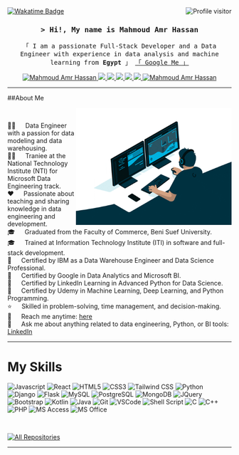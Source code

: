 <a href="https://komarev.com/ghpvc/?username=mahmoudamrhassan">
  <img align="right" src="https://komarev.com/ghpvc/?username=mahmoudamrhassan&label=Visitors&color=0e75b6&style=flat" alt="Profile visitor" />
</a>

<a href="https://wakatime.com/@mahmoudamrhassan">
  <img src="https://wakatime.com/badge/user/018d08ff-0509-4075-bda1-90d97382c7f8.svg" alt="Wakatime Badge" />
</a>

<!-- Intro  -->
<h3 align="center">
        <samp>&gt; Hi!, My name is
                <b>Mahmoud Amr Hassan</b>
        </samp>
</h3>
<p align="center"> 
  <samp>
    「 I am a passionate Full-Stack Developer and a Data Engineer with experience in data analysis and machine learning from <b>Egypt</b> 」
    <a href="https://www.google.com/search?q=Mahmoud+Amr+Hassan">「 Google Me 」</a> <br/>
  </samp>
</p>
<p align="center">
  
 <a href="https://linkedin.com/in/mahmoudamrhassan" target="_blank">
  <img src="https://img.shields.io/badge/LinkedIn-0077B5?style=for-the-badge&logo=linkedin&logoColor=white" alt="Mahmoud Amr Hassan"/>
 </a>
  
 <a href="https://www.credly.com/users/mahmoudamrhassan/badges" target="_blank">
  <img src="https://img.shields.io/badge/Credly-FF6B00?style=for-the-badge&logo=credly&logoColor=white" />
 </a>
  
 <a href="https://www.coursera.org/user/mahmoudamrhassan" target="_blank">
  <img src="https://img.shields.io/badge/Coursera-0056D2?style=for-the-badge&logo=Coursera&logoColor=white" />
 </a>
 
 <a href="https://confirm.udacity.com/YOUR_CERTIFICATE_ID" target="_blank">
  <img src="https://img.shields.io/badge/Udacity-grey?style=for-the-badge&logo=udacity&logoColor=white" />
 </a>
 
 <a href="https://www.sololearn.com/profile/YOUR_PROFILE_ID" target="_blank">
  <img src="https://img.shields.io/badge/Sololearn-3a464b?style=for-the-badge&logo=sololearn&logoColor=white" />
 </a>
  
 <a href="https://twitter.com/YOUR_TWITTER_HANDLE" target="_blank">
  <img src="https://img.shields.io/badge/twitter-000000?style=for-the-badge&logo=x&logoColor=white" />
 </a>
 
 <a href="https://t.me/YOUR_TELEGRAM_USERNAME" target="_blank">
  <img src="https://img.shields.io/badge/Telegram-2CA5E0?style=for-the-badge&logo=telegram&logoColor=white" alt="Mahmoud Amr Hassan"  />
 </a> 
 
</p>


<hr/>
##About Me
<p>
  <!-- Replace the source with your own GIF if desired -->
  <img align="right" width="350" src="/giphy.gif" alt="Coding gif" />
  <br/>

  👨‍💻 &emsp; Data Engineer with a passion for data modeling and data warehousing. <br/>
  👨‍🏫 &emsp; Traniee at the National Technology Institute (NTI) for Microsoft Data Engineering track. <br/>
  ❤️ &emsp; Passionate about teaching and sharing knowledge in data engineering and development. <br/>
  🎓 &emsp; Graduated from the Faculty of Commerce, Beni Suef University. <br/>
  🎓 &emsp; Trained at Information Technology Institute (ITI) in software and full-stack development. <br/>
  🪪 &emsp; Certified by IBM as a Data Warehouse Engineer and Data Science Professional. <br/>
  🪪 &emsp; Certified by Google in Data Analytics and Microsoft BI. <br/>
  🪪 &emsp; Certified by LinkedIn Learning in Advanced Python for Data Science. <br/>
  🪪 &emsp; Certified by Udemy in Machine Learning, Deep Learning, and Python Programming. <br/>
  ⭐ &emsp; Skilled in problem-solving, time management, and decision-making. <br/>
  📧 &emsp; Reach me anytime: <a href="mailto:mahmoud.amr.hassn@gmail.com">here</a><br/>
  💬 &emsp; Ask me about anything related to data engineering, Python, or BI tools: <a href="https://www.linkedin.com/in/mahmoudamrhassan/">LinkedIn</a><br/>
</p>
<hr/>

<!-- Skills Section -->

# My Skills

![Javascript](https://img.shields.io/badge/Javascript-F0DB4F?style=for-the-badge&labelColor=white&logo=javascript)
![React](https://img.shields.io/badge/React-61DBFB?style=for-the-badge&labelColor=white&k&logo=react)
![HTML5](https://img.shields.io/badge/HTML5-E34F26?style=for-the-badge&labelColor=white&logo=html5)
![CSS3](https://img.shields.io/badge/CSS3-1572B6?style=for-the-badge&labelColor=white&logo=css3&logoColor=1572B6)
![Tailwind CSS](https://img.shields.io/badge/tailwindcss-0F172A?style=for-the-badge&labelColor=white&logo=tailwindcss)
![Python](https://img.shields.io/badge/python-14354C?style=for-the-badge&labelColor=white&logo=python)
![Django](https://img.shields.io/badge/Django-092E20?style=for-the-badge&labelColor=white&logo=Django&logoColor=092E20)
![Flask](https://img.shields.io/badge/Flask-000000?style=for-the-badge&labelColor=white&logo=Flask&logoColor=000000)
![MySQL](https://img.shields.io/badge/MySQL-00000F?style=for-the-badge&labelColor=white&logo=MySQL)
![PostgreSQL](https://img.shields.io/badge/PostgreSQL-316192?style=for-the-badge&labelColor=white&logo=PostgreSQL)
![MongoDB](https://img.shields.io/badge/MongoDB-234ea94b?style=for-the-badge&labelColor=white&logo=MongoDB)
![JQuery](https://img.shields.io/badge/jQuery-0769AD?style=for-the-badge&labelColor=white&logo=jQuery&logoColor=0769AD)
![Bootstrap](https://img.shields.io/badge/Bootstrap-563D7C?style=for-the-badge&labelColor=white&logo=bootstrap)
![Kotlin](https://img.shields.io/badge/Kotlin-0095D5?style=for-the-badge&labelColor=white&logo=Kotlin)
![Java](https://img.shields.io/badge/Java-ED8B00?style=for-the-badge&labelColor=white&logo=openjdk&logoColor=ED8B00)
![Git](https://img.shields.io/badge/Git-F05032?style=for-the-badge&labelColor=white&logo=git)
![VSCode](https://img.shields.io/badge/Visual_Studio-0078d7?style=for-the-badge&labelColor=white&logo=visual%20studio&logoColor=0078d7)
![Shell Script](https://img.shields.io/badge/Shell_Script-121011?style=for-the-badge&labelColor=white&logo=gnu-bash)
![C](https://img.shields.io/badge/C-00599C?style=for-the-badge&labelColor=white&logo=C&logoColor=00599C)
![C++](https://img.shields.io/badge/C%2B%2B-00599C?style=for-the-badge&labelColor=white&logo=C%2B%2B&logoColor=00599C)
![PHP](https://img.shields.io/badge/PHP-777BB4?style=for-the-badge&labelColor=white&logo=PHP)
![MS Access](https://img.shields.io/badge/Microsoft_Access-A4373A?style=for-the-badge&labelColor=white&logo=microsoft-access&logoColor=A4373A)
![MS Office](https://img.shields.io/badge/Microsoft_Office-D83B01?style=for-the-badge&labelColor=white&logo=microsoft&logoColor=D83B01)

<!-- 
![Typescript](https://img.shields.io/badge/Typescript-007acc?style=for-the-badge&labelColor=white&logo=typescript&logoColor=007acc)
![React Native](https://img.shields.io/badge/React_Native-20232A?style=for-the-badge&labelColor=white&logo=react&logoColor=20232A)
![Flutter](https://img.shields.io/badge/Flutter-02569B?style=for-the-badge&labelColor=white&logo=Flutter&logoColor=02569B)
![Dart](https://img.shields.io/badge/Dart-0175C2?style=for-the-badge&labelColor=white&logo=Dart&logoColor=0175C2) 
-->
<br/>
<p align="left">
  <a href="https://github.com/mahmoudamr5896?tab=repositories" target="_blank"><img alt="All Repositories" title="All Repositories" src="https://img.shields.io/badge/-All%20Repos-2962FF?style=for-the-badge&logo=koding&logoColor=white"/></a>
</p>
<hr/>
